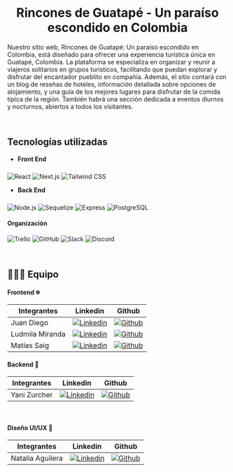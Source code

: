 
<h1 align="center">
    Rincones de Guatapé - Un paraíso escondido en Colombia  

</h1>

Nuestro sitio web, Rincones de Guatapé: Un paraíso escondido en Colombia, está diseñado para ofrecer una experiencia turística única en Guatapé, Colombia. La plataforma se especializa en organizar y reunir a viajeros solitarios en grupos turísticos, facilitando que puedan explorar y disfrutar del encantador pueblito en compañía. Además, el sitio contará con un blog de reseñas de hoteles, información detallada sobre opciones de alojamiento, y una guía de los mejores lugares para disfrutar de la comida típica de la región. También habrá una sección dedicada a eventos diurnos y nocturnos, abiertos a todos los visitantes.

<div align='center'>
   <a href="" target="_blank">
      <img src=""/>
  </a>
   <a href="https://" target="_blank">
  </a>
</div>

<br/>

## **Tecnologías utilizadas**

 - **Front End**
 ###
![React](https://img.shields.io/badge/React-20232A?style=for-the-badge&logo=react&logoColor=61DAFB)
![Next.js](https://img.shields.io/badge/Next.js-000000?style=for-the-badge&logo=nextdotjs&logoColor=white)
![Tailwind CSS](https://img.shields.io/badge/Tailwind_CSS-38B2AC?style=for-the-badge&logo=tailwind-css&logoColor=white)


- **Back End**
###
![Node.js](https://img.shields.io/badge/Node.js-339933?style=for-the-badge&logo=nodedotjs&logoColor=white)
![Sequelize](https://img.shields.io/badge/Sequelize-52B0E7?style=for-the-badge&logo=sequelize&logoColor=white)
![Express](https://img.shields.io/badge/Express-000000?style=for-the-badge&logo=express&logoColor=white)
![PostgreSQL](https://img.shields.io/badge/PostgreSQL-336791?style=for-the-badge&logo=postgresql&logoColor=white)


#### Organización
![Trello](https://img.shields.io/badge/Trello-0052CC?style=for-the-badge&logo=trello&logoColor=white)
![GitHub](https://img.shields.io/badge/github-%23121011.svg?style=for-the-badge&logo=github&logoColor=white)
![Slack](https://img.shields.io/badge/Slack-4A154B?style=for-the-badge&logo=slack&logoColor=white)
![Discord](https://img.shields.io/badge/Discord-5865F2?style=for-the-badge&logo=discord&logoColor=white)
<br/>

<br/>

## 👨🏽‍💻 Equipo

#### Frontend 🔯
| Integrantes    | Linkedin | Github |
|----------------| ------------ | ------------ |
| Juan Diego |[![Linkedin](    https://img.shields.io/badge/LinkedIn-0077B5?style=for-the-badge&logo=linkedin&logoColor=white)](https://www.linkedin.com/in/montenegro-dev)  | [![Github](https://img.shields.io/badge/GitHub-100000?style=for-the-badge&logo=github&logoColor=white)](https://github.com/Juanshiu)|
| Ludmila Miranda  |[![Linkedin](    https://img.shields.io/badge/LinkedIn-0077B5?style=for-the-badge&logo=linkedin&logoColor=white)](https://www.linkedin.com/in/ludmila-rosa-miranda/)  | [![Github](https://img.shields.io/badge/GitHub-100000?style=for-the-badge&logo=github&logoColor=white)](https://github.com/Foggynoti0n)|
| Matías Saig  |[![Linkedin](    https://img.shields.io/badge/LinkedIn-0077B5?style=for-the-badge&logo=linkedin&logoColor=white)](https://www.linkedin.com/in/matias-saig/)  | [![Github](https://img.shields.io/badge/GitHub-100000?style=for-the-badge&logo=github&logoColor=white)](https://github.com/Matias-Saig)|


#### Backend 💾
| Integrantes       | Linkedin | Github |
|-------------------| ------------ | ------------ |
| Yani Zurcher  |[![Linkedin](    https://img.shields.io/badge/LinkedIn-0077B5?style=for-the-badge&logo=linkedin&logoColor=white)](https://www.linkedin.com/in/yanina-zurcher)  | [![Github](https://img.shields.io/badge/GitHub-100000?style=for-the-badge&logo=github&logoColor=white)](https://github.com/yanirc1981)|

<br/>

#### Diseño UI/UX 🎨
| Integrantes       | Linkedin | Github |
|-------------------| ------------ | ------------ |
| Natalia Aguilera  |[![Linkedin](    https://img.shields.io/badge/LinkedIn-0077B5?style=for-the-badge&logo=linkedin&logoColor=white)]() |[![Github](https://img.shields.io/badge/GitHub-100000?style=for-the-badge&logo=github&logoColor=white)]() |

<br/>
